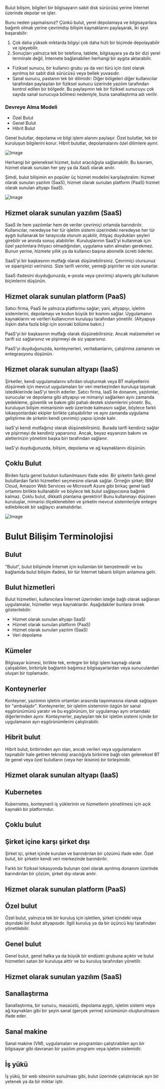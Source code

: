 Bulut bilişim, bilgileri bir bilgisayarın sabit disk sürücüsü yerine İnternet üzerinde depolar ve işler.

Bunu neden yapmalısınız? 
Çünkü bulut, yerel depolamaya ve bilgisayarlara bağımlı olmak yerine çevrimdışı bilişim kaynaklarını paylaşarak,
iki şeyi başarabilir:

1) Çok daha yüksek miktarda bilgiyi çok daha hızlı bir biçimde depolayabilir ve işleyebilir.
2) Sonuçları yalnızca tek bir telefona, tablete, bilgisayara ya da bir dizi yerel terminale değil, 
İnternete bağlanabilen herhangi bir aygıta aktarabilir.

- Fiziksel sunucu, bir kullanıcı grubu ya da veri türü için özel olarak ayrılmış bir sabit disk sürücüsü veya
bellek yuvasıdır.
- Sanal sunucu, pastanın tek bir dilimidir: Diğer bölgeleri diğer kullanıcılar tarafından paylaşılan bir 
fiziksel sunucu üzerinde yazılım tarafından kontrol edilen bir bölgedir. Bu paylaşımın tek bir fiziksel 
sunucuyu çok sayıda sanal sunucuya bölmesi nedeniyle, buna sanallaştırma adı verilir.

### Devreye Alma Modeli
- Özel Bulut
- Genel Bulut
- Hibrit Bulut 

Genel bulutlar, depolama ve bilgi işlem alanını paylaşır.
Özel bulutlar, tek bir kuruluşun bilgilerini korur.
Hibrit bulutlar, depolamalarını özel dilimlere ayırır.

![Image](https://bundles.yourlearning.ibm.com/skills/learn/assets/MKRXDYVNVPRW32K4/cloud_cloudDeploymentOptions_TK.png)

Herhangi bir geleneksel hizmet, bulut aracılığıyla sağlanabilir. Bu kavram, hizmet olarak sunulan her şey ya da XaaS olarak anılır.

Şimdi, bulut bilişimin en popüler üç hizmet modelini karşılaştıralım: hizmet olarak sunulan yazılım (SaaS), hizmet olarak sunulan platform (PaaS) hizmet olarak sunulan altyapı (IaaS).

![Image](https://bundles.yourlearning.ibm.com/skills/learn/assets/XVZDQWYQPKPN42RJ/cloud_cloudAsAService_TK.png)

## Hizmet olarak sunulan yazılım (SaaS)
SaaS ile hem yazılımlar hem de veriler çevrimiçi ortamda barındırılır. Kullanıcılar, neredeyse her tür işletim sistemi üzerindeki neredeyse her tür aygıtı kullanarak bir tarayıcıda oturum açabilir, ihtiyaç duydukları şeyleri girebilir ve anında sonuç alabilirler. Kuruluşlarının SaaS'yi kullanmak için özel yazılımlara ihtiyacı olmadığından, uygulama satın almaları gerekmez. Bunun yerine, hizmete yıllık ya da kullanıcı başına abonelik ücreti öderler.

SaaS'yi bir başkasının mutfağı olarak düşünebilirsiniz. Çevrimiçi olursunuz ve siparişinizi verirsiniz. Size tarifi verirler, yemeği pişirirler ve size sunarlar.

SaaS ifadesini duyduğunuzda, e-posta veya çevrimiçi alışveriş gibi kullanım biçimlerini düşünün.

## Hizmet olarak sunulan platform (PaaS)
Satıcı firma, PaaS ile yalnızca platformu sağlar; yani, altyapıyı, işletim sistemlerini, depolamayı ve kodun büyük bir kısmını sağlar. Uygulamanın kaynaklarını ve verileri kullanıcının kuruluşu tarafından yönetilir. (Altyapıya ilişkin daha fazla bilgi için sonraki bölüme bakın.)

PaaS'yi bir başkasının mutfağı olarak düşünebilirsiniz. Ancak malzemeleri ve tarifi siz sağlarsınız ve pişirmeyi de siz yaparsınız.

PaaS'yi duyduğunuzda, konteynerleri, veritabanlarını, çalıştırma zamanını ve entegrasyonu düşünün.

## Hizmet olarak sunulan altyapı (IaaS)
Şirketler, kendi uygulamalarını sıfırdan oluşturmak veya BT maliyetlerini düşürmek için mevcut uygulamaları bir veri merkezinden kuruluşa taşımak istediklerinde IaaS'yi tercih ederler. Satıcı firma, IaaS ile donanım, yazılımlar, sunucular ve depolama gibi altyapıyı ve mimariyi sağlarken aynı zamanda yedekleme, güvenlik ve bakım gibi pahalı destek sistemlerini yönetir. Bu, kuruluşun bilişim mimarisinin web üzerinde kalmasını sağlar, böylece farklı lokasyonlardaki ekipler birlikte çalışabilirler ve aynı zamanda uygulama geliştirme de şirketin kendi çevrimiçi yapısı içinde kalır.

IaaS'yi kendi mutfağınız olarak düşünebilirsiniz. Burada tarifi kendiniz sağlar ve pişirmeyi de kendiniz yaparsınız. Ancak, beyaz eşyanızın bakımı ve aletlerinizin yönetimi başka biri tarafından sağlanır.

IaaS'yi duyduğunuzda, bilişim, depolama ve ağ kaynaklarını düşünün.

## Çoklu Bulut
Birden fazla genel bulutun kullanılmasını ifade eder. Bir şirketin farklı genel bulutlardan farklı hizmetleri seçmesine olanak sağlar. Örneğin şirket; IBM Cloud, Amazon Web Services ve Microsoft Azure gibi birkaç genel IaaS ortamını birlikte kullanabilir ve böylece tek bulut sağlayıcısına bağımlı kalmaz. Çoklu bulut, dikkatli planlama gerektirir! Bunu kullanmayı düşünen kuruluşlar, mimarisi ölçeklenebilen ve şirketin mevcut sistemleriyle entegre edilebilecek bir sağlayıcı aramalıdırlar.

![Image](https://bundles.yourlearning.ibm.com/skills/learn/assets/YZREVWYVQMQN42QE/Cloud_cloud_environment_IaaS_PaaS_TK.png)

# Bulut Bilişim Terminolojisi
## Bulut
"Bulut", bulut bilişimde İnternet için kullanılan bir benzetmedir ve bu bağlamda bulut bilişim ifadesi, bir tür İnternet tabanlı bilişim anlamına gelir. 

## Bulut hizmetleri
Bulut hizmetleri, kullanıcılara İnternet üzerinden isteğe bağlı olarak sağlanan uygulamalar, hizmetler veya kaynaklardır. Aşağıdakiler bunlara örnek gösterilebilir:

- Hizmet olarak sunulan altyapı (IaaS)
- Hizmet olarak sunulan platform (PaaS)
- Hizmet olarak sunulan yazılım (SaaS)
- Veri depolama

## Kümeler
Bilgisayar kümesi, birlikte tek, entegre bir bilgi işlem kaynağı olarak çalışabilen, birbiriyle bağlantılı bağımsız bilgisayarlardan veya sunuculardan oluşan bir toplamadır.

## Konteynerler
Konteyner, yazılımın işletim ortamları arasında taşınmasına olanak sağlayan bir "ambalajdır". Konteynerler, bir işletim sisteminin özgün bir sanal eşgörünümünü yaratır ve bu eşgörünüm, bir uygulamayı aynı ortamdaki diğerlerinden ayırır. Konteynerler, paylaşılan tek bir işletim sistemi içinde bir uygulamanın ayrı eşgörünümlerini çalıştırabilir.

## Hibrit bulut
Hibrit bulut, birbirinden ayrı olan, ancak verileri veya uygulamaların taşınabilir hale getiren teknoloji aracılığıyla birbirine bağlı olan geleneksel BT ile genel veya özel bulutların (veya her ikisinin) bir birleşimidir.

## Hizmet olarak sunulan altyapı (IaaS)


## Kubernetes
Kubernetes, konteynerli iş yüklerinin ve hizmetlerin yönetilmesi için açık kaynaklı bir platformdur.

## Çoklu bulut


## Şirket içine karşı şirket dışı
Şirket içi, şirket içinde kurulan ve barındırılan bir çözümü ifade eder. Özel bulut, bir şirketin kendi veri merkezinde barındırılır.

Farklı bir fiziksel lokasyonda bulunan özel olarak ayrılmış donanım üzerinde barındırılan bir çözüm, şirket dışı olarak anılır.

## Hizmet olarak sunulan platform (PaaS)


## Özel bulut
Özel bulut, yalnızca tek bir kuruluş için işletilen, şirket içindeki veya dışındaki bir bulut altyapısıdır. İlgili kuruluş ya da bir üçüncü kişi tarafından yönetilebilir.

## Genel bulut
Genel bulut, genel halka ya da büyük bir endüstri grubuna açıktır ve bulut hizmetleri satan bir kuruluşa aittir ve bu kuruluş tarafından yönetilir.

## Hizmet olarak sunulan yazılım (SaaS)


## Sanallaştırma
Sanallaştırma, bir sunucu, masaüstü, depolama aygıtı, işletim sistemi veya ağ kaynakları gibi bir şeyin sanal (gerçek yerine) sürümünün oluşturulmasını ifade eder.

## Sanal makine
Sanal makine (VM), uygulamaları ve programları çalıştırabilen ayrı bir bilgisayar gibi davranan bir yazılım programı veya işletim sistemidir.

## İş yükü
İş yükü, bir web sitesinin sunulması gibi, bulut üzerinde çalıştırılacak ayrı bir yetenek ya da bir miktar iştir.

